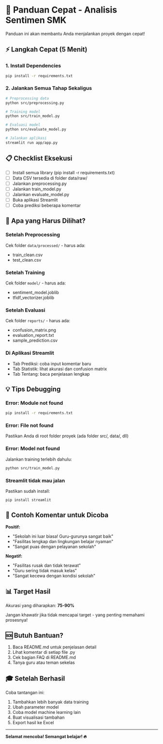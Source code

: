 # 🚀 Panduan Cepat - Analisis Sentimen SMK

Panduan ini akan membantu Anda menjalankan proyek dengan cepat!

## ⚡ Langkah Cepat (5 Menit)

### 1. Install Dependencies
```bash
pip install -r requirements.txt
```

### 2. Jalankan Semua Tahap Sekaligus
```bash
# Preprocessing data
python src/preprocessing.py

# Training model
python src/train_model.py

# Evaluasi model
python src/evaluate_model.py

# Jalankan aplikasi
streamlit run app/app.py
```

## 📋 Checklist Eksekusi

- [ ] Install semua library (pip install -r requirements.txt)
- [ ] Data CSV tersedia di folder data/raw/
- [ ] Jalankan preprocessing.py
- [ ] Jalankan train_model.py
- [ ] Jalankan evaluate_model.py
- [ ] Buka aplikasi Streamlit
- [ ] Coba prediksi beberapa komentar

## 🎯 Apa yang Harus Dilihat?

### Setelah Preprocessing
Cek folder `data/processed/` - harus ada:
- train_clean.csv
- test_clean.csv

### Setelah Training
Cek folder `model/` - harus ada:
- sentiment_model.joblib
- tfidf_vectorizer.joblib

### Setelah Evaluasi
Cek folder `reports/` - harus ada:
- confusion_matrix.png
- evaluation_report.txt
- sample_prediction.csv

### Di Aplikasi Streamlit
- Tab Prediksi: coba input komentar baru
- Tab Statistik: lihat akurasi dan confusion matrix
- Tab Tentang: baca penjelasan lengkap

## 💡 Tips Debugging

### Error: Module not found
```bash
pip install -r requirements.txt
```

### Error: File not found
Pastikan Anda di root folder proyek (ada folder src/, data/, dll)

### Error: Model not found
Jalankan training terlebih dahulu:
```bash
python src/train_model.py
```

### Streamlit tidak mau jalan
Pastikan sudah install:
```bash
pip install streamlit
```

## 🧪 Contoh Komentar untuk Dicoba

**Positif:**
- "Sekolah ini luar biasa! Guru-gurunya sangat baik"
- "Fasilitas lengkap dan lingkungan belajar nyaman"
- "Sangat puas dengan pelayanan sekolah"

**Negatif:**
- "Fasilitas rusak dan tidak terawat"
- "Guru sering tidak masuk kelas"
- "Sangat kecewa dengan kondisi sekolah"

## 📊 Target Hasil

Akurasi yang diharapkan: **75-90%**

Jangan khawatir jika tidak mencapai target - yang penting memahami prosesnya!

## 🆘 Butuh Bantuan?

1. Baca README.md untuk penjelasan detail
2. Lihat komentar di setiap file .py
3. Cek bagian FAQ di README.md
4. Tanya guru atau teman sekelas

## 🎓 Setelah Berhasil

Coba tantangan ini:
1. Tambahkan lebih banyak data training
2. Ubah parameter model
3. Coba model machine learning lain
4. Buat visualisasi tambahan
5. Export hasil ke Excel

---

**Selamat mencoba! Semangat belajar! 🔥**

